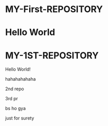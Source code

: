 
# MY-First-REPOSITORY
Hello World
=======
# MY-1ST-REPOSITORY
Hello World!

hahahahahaha

2nd repo

3rd pr

bs ho gya

just for surety

